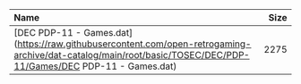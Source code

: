 |Name|Size|
|:---|---:|
|[DEC PDP-11 - Games.dat](https://raw.githubusercontent.com/open-retrogaming-archive/dat-catalog/main/root/basic/TOSEC/DEC/PDP-11/Games/DEC PDP-11 - Games.dat)|2275|
